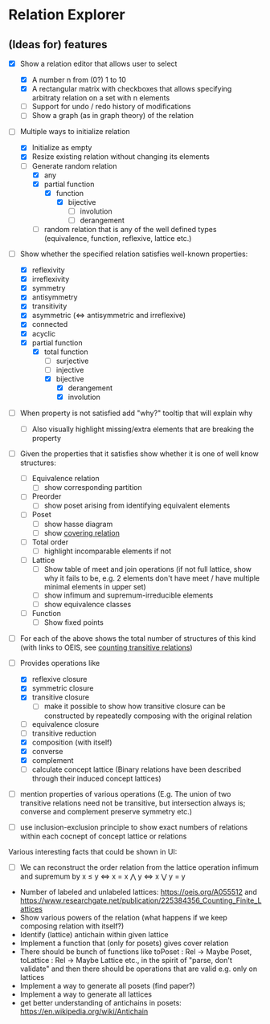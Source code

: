 # Relation Explorer

## (Ideas for) features
- [x] Show a relation editor that allows user to select
    - [x] A number n from (0?) 1 to 10
    - [x] A rectangular matrix with checkboxes that allows specifying arbitraty relation on a set with n elements
    - [ ] Support for undo / redo history of modifications
    - [ ] Show a graph (as in graph theory) of the relation

- [ ] Multiple ways to initialize relation
    - [x] Initialize as empty
    - [x] Resize existing relation without changing its elements
    - [ ] Generate random relation
        - [x] any
        - [x] partial function
            - [x] function
                - [x] bijective
                    - [ ] involution
                    - [ ] derangement
        - [ ] random relation that is any of the well defined types (equivalence, function, reflexive, lattice etc.)

- [ ] Show whether the specified relation satisfies well-known properties:
    - [x] reflexivity
    - [x] irreflexivity
    - [x] symmetry
    - [x] antisymmetry
    - [x] transitivity
    - [x] asymmetric (<=> antisymmetric and irreflexive)
    - [x] connected
    - [x] acyclic
    - [x] partial function
        - [x] total function
            - [ ] surjective
            - [ ] injective
            - [x] bijective
                - [x] derangement
                - [x] involution

- [ ] When property is not satisfied add "why?" tooltip that will explain why
    - [ ] Also visually highlight missing/extra elements that are breaking the property

- [ ] Given the properties that it satisfies show whether it is one of well know structures:
    - [ ] Equivalence relation
        - [ ] show corresponding partition
    - [ ] Preorder
        - [ ] show poset arising from identifying equivalent elements
    - [ ] Poset
        - [ ] show hasse diagram
        - [ ] show [covering relation](https://en.wikipedia.org/wiki/Covering_relation)
    - [ ] Total order
        - [ ] highlight incomparable elements if not
    - [ ] Lattice
        - [ ] Show table of meet and join operations (if not full lattice, show why it fails to be, e.g. 2 elements don't have meet / have multiple minimal elements in upper set)
        - [ ] show infimum and supremum-irreducible elements
        - [ ] show equivalence classes
    - [ ] Function
        - [ ] Show fixed points

- [ ] For each of the above shows the total number of structures of this kind (with links to OEIS, see [counting transitive relations](https://en.wikipedia.org/wiki/Transitive_relation#Counting_transitive_relations))

- [ ] Provides operations like
    - [x] reflexive closure
    - [x] symmetric closure
    - [x] transitive closure
        - [ ] make it possible to show how transitive closure can be constructed by repeatedly composing with the original relation
    - [ ] equivalence closure
    - [ ] transitive reduction
    - [x] composition (with itself)
    - [x] converse
    - [x] complement
    - [ ] calculate concept lattice (Binary relations have been described through their induced concept lattices)

- [ ] mention properties of various operations (E.g. The union of two transitive relations need not be transitive, but intersection always is; converse and complement preserve symmetry etc.)
- [ ] use inclusion-exclusion principle to show exact numbers of relations within each cocnept of concept lattice or relations

Various interesting facts that could be shown in UI:
- [ ] We can reconstruct the order relation from the lattice operation infimum and supremum by x ≤ y <=> x = x ⋀ y <=> x ⋁ y = y

- Number of labeled and unlabeled lattices: https://oeis.org/A055512 and https://www.researchgate.net/publication/225384356_Counting_Finite_Lattices
- Show various powers of the relation (what happens if we keep composing relation with itself?)
- Identify (lattice) antichain within given lattice
- Implement a function that (only for posets) gives cover relation
- There should be bunch of functions like toPoset : Rel -> Maybe Poset, toLattice : Rel -> Maybe Lattice etc., in the spirit of "parse, don't validate" and then there should be operations that are valid e.g. only on lattices
- Implement a way to generate all posets (find paper?)
- Implement a way to generate all lattices
- get better understanding of antichains in posets: https://en.wikipedia.org/wiki/Antichain

